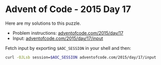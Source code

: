 # Advent of Code - 2015 Day 17
Here are my solutions to this puzzle.

* Problem instructions: [adventofcode.com/2015/day/17](https://adventofcode.com/2015/day/17)
* Input: [adventofcode.com/2015/day/17/input](https://adventofcode.com/2015/day/17/input)

Fetch input by exporting `$AOC_SESSION` in your shell and then:
```bash
curl -OJLsb session=$AOC_SESSION adventofcode.com/2015/day/17/input
```
